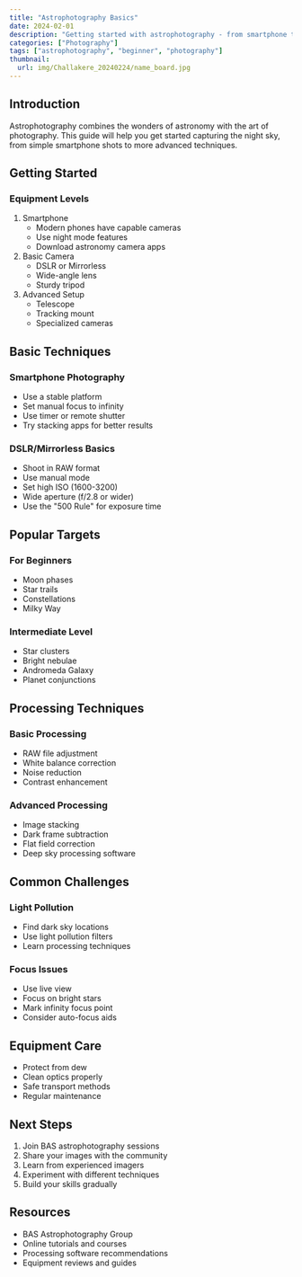 ```yaml
---
title: "Astrophotography Basics"
date: 2024-02-01
description: "Getting started with astrophotography - from smartphone to advanced techniques"
categories: ["Photography"]
tags: ["astrophotography", "beginner", "photography"]
thumbnail:
  url: img/Challakere_20240224/name_board.jpg
---
```


## Introduction

Astrophotography combines the wonders of astronomy with the art of photography. This guide will help you get started capturing the night sky, from simple smartphone shots to more advanced techniques.

## Getting Started

### Equipment Levels

1. Smartphone
   - Modern phones have capable cameras
   - Use night mode features
   - Download astronomy camera apps
2. Basic Camera
   - DSLR or Mirrorless
   - Wide-angle lens
   - Sturdy tripod
3. Advanced Setup
   - Telescope
   - Tracking mount
   - Specialized cameras

## Basic Techniques

### Smartphone Photography

- Use a stable platform
- Set manual focus to infinity
- Use timer or remote shutter
- Try stacking apps for better results

### DSLR/Mirrorless Basics

- Shoot in RAW format
- Use manual mode
- Set high ISO (1600-3200)
- Wide aperture (f/2.8 or wider)
- Use the "500 Rule" for exposure time

## Popular Targets

### For Beginners

- Moon phases
- Star trails
- Constellations
- Milky Way

### Intermediate Level

- Star clusters
- Bright nebulae
- Andromeda Galaxy
- Planet conjunctions

## Processing Techniques

### Basic Processing

- RAW file adjustment
- White balance correction
- Noise reduction
- Contrast enhancement

### Advanced Processing

- Image stacking
- Dark frame subtraction
- Flat field correction
- Deep sky processing software

## Common Challenges

### Light Pollution

- Find dark sky locations
- Use light pollution filters
- Learn processing techniques

### Focus Issues

- Use live view
- Focus on bright stars
- Mark infinity focus point
- Consider auto-focus aids

## Equipment Care

- Protect from dew
- Clean optics properly
- Safe transport methods
- Regular maintenance

## Next Steps

1. Join BAS astrophotography sessions
2. Share your images with the community
3. Learn from experienced imagers
4. Experiment with different techniques
5. Build your skills gradually

## Resources

- BAS Astrophotography Group
- Online tutorials and courses
- Processing software recommendations
- Equipment reviews and guides
